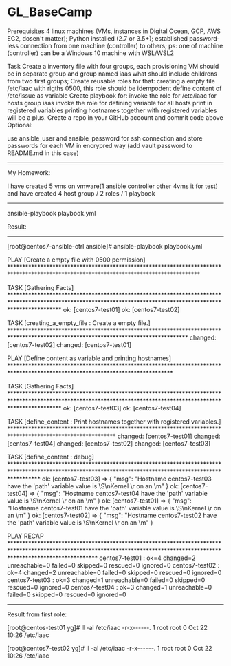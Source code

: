 # GL_BaseCamp
Prerequisites
4 linux machines (VMs, instances in Digital Ocean, GCP, AWS EC2, dosen't matter);
Python installed (2.7 or 3.5+);
established password-less connection from one machine (controller) to others;
ps: one of machine (controller) can be a Windows 10 machine with WSL/WSL2

Task
Create a inventory file with four groups, each provisioning VM should be in separate group and group named iaas what should include childrens from two first groups;
Create reusable roles for that:
creating a empty file /etc/iaac with rigths 0500, this role should be idempodent
define content of /etc/issue as variable
Create playbook for:
invoke the role for /etc/iaac for hosts group iaas
invoke the role for defining variable for all hosts
print in registered variables
printing hostnames together with registered variables will be a plus.
Create a repo in your GitHub account and commit code above
Optional:

use ansible_user and ansible_password for ssh connection and store passwords for each VM in encrypred way (add vault password to README.md in this case)
***************************************************************************************************************************************************************************************

My Homework:

I have created 5 vms on vmware(1 ansible controller other 4vms it for test) and have created 4 host group / 2 roles / 1 playbook
***************************************************************************************************************************************************************************************

ansible-playbook playbook.yml


Result:
***************************************************************************************************************************************************************************************
[root@centos7-ansible-ctrl ansible]# ansible-playbook playbook.yml

PLAY [Create a empty file with 0500 permission] ***************************************************************************************************************************************

TASK [Gathering Facts] ****************************************************************************************************************************************************************
ok: [centos7-test01]
ok: [centos7-test02]

TASK [creating_a_empty_file : Create a empty file.] ***********************************************************************************************************************************
changed: [centos7-test02]
changed: [centos7-test01]

PLAY [Define content as variable and printing hostnames] ******************************************************************************************************************************

TASK [Gathering Facts] ****************************************************************************************************************************************************************
ok: [centos7-test03]
ok: [centos7-test04]

TASK [define_content : Print hostnames together with registered variables.] ***********************************************************************************************************
changed: [centos7-test01]
changed: [centos7-test04]
changed: [centos7-test02]
changed: [centos7-test03]

TASK [define_content : debug] *********************************************************************************************************************************************************
ok: [centos7-test03] => {
    "msg": "Hostname centos7-test03  have the 'path' variable value is \\S\nKernel \\r on an \\m"
}
ok: [centos7-test04] => {
    "msg": "Hostname centos7-test04  have the 'path' variable value is \\S\nKernel \\r on an \\m"
}
ok: [centos7-test01] => {
    "msg": "Hostname centos7-test01  have the 'path' variable value is \\S\nKernel \\r on an \\m"
}
ok: [centos7-test02] => {
    "msg": "Hostname centos7-test02  have the 'path' variable value is \\S\nKernel \\r on an \\m"
}

PLAY RECAP ****************************************************************************************************************************************************************************
centos7-test01             : ok=4    changed=2    unreachable=0    failed=0    skipped=0    rescued=0    ignored=0
centos7-test02             : ok=4    changed=2    unreachable=0    failed=0    skipped=0    rescued=0    ignored=0
centos7-test03             : ok=3    changed=1    unreachable=0    failed=0    skipped=0    rescued=0    ignored=0
centos7-test04             : ok=3    changed=1    unreachable=0    failed=0    skipped=0    rescued=0    ignored=0

***************************************************************************************************************************************************************************************

Result from first role:

[root@centos-test01 yg]# ll -al /etc/iaac
-r-x------. 1 root root 0 Oct 22 10:26 /etc/iaac

[root@centos7-test02 yg]# ll -al /etc/iaac
-r-x------. 1 root root 0 Oct 22 10:26 /etc/iaac
